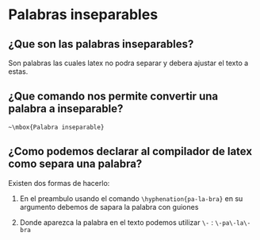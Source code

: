 # Palabras inseparables

## ¿Que son las palabras inseparables?

Son palabras las cuales latex no podra separar y debera ajustar el texto a estas.

## ¿Que comando nos permite convertir una palabra a inseparable?

`~\mbox{Palabra inseparable}`

## ¿Como podemos declarar al compilador de latex como separa una palabra?

Existen dos formas de hacerlo:


1. En el preambulo usando el comando `\hyphenation{pa-la-bra}` en su argumento debemos de sapara la palabra con guiones

2. Donde aparezca la palabra en el texto podemos utilizar `\-` : `\-pa\-la\-bra`


